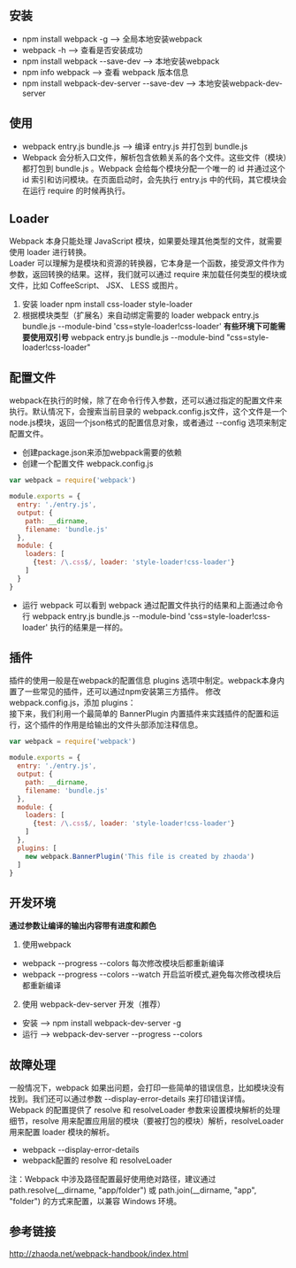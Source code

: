 ## 安装
- npm install webpack -g   --> 全局本地安装webpack
- webpack -h     --> 查看是否安装成功
- npm install webpack --save-dev    --> 本地安装webpack
- npm info webpack     -->  查看 webpack 版本信息
- npm install webpack-dev-server --save-dev    -->  本地安装webpack-dev-server
## 使用
- webpack entry.js bundle.js     -->  编译 entry.js 并打包到 bundle.js
- Webpack 会分析入口文件，解析包含依赖关系的各个文件。这些文件（模块）都打包到 bundle.js 。Webpack 会给每个模块分配一个唯一的 id 并通过这个 id 索引和访问模块。在页面启动时，会先执行 entry.js 中的代码，其它模块会在运行 require 的时候再执行。
## Loader
Webpack 本身只能处理 JavaScript 模块，如果要处理其他类型的文件，就需要使用 loader 进行转换。      
Loader 可以理解为是模块和资源的转换器，它本身是一个函数，接受源文件作为参数，返回转换的结果。这样，我们就可以通过 require 来加载任何类型的模块或文件，比如 CoffeeScript、 JSX、 LESS 或图片。 
1. 安装 loader 
npm install css-loader style-loader
2. 根据模块类型（扩展名）来自动绑定需要的 loader
webpack entry.js bundle.js --module-bind 'css=style-loader!css-loader'
**有些环境下可能需要使用双引号**
webpack entry.js bundle.js --module-bind "css=style-loader!css-loader"
## 配置文件
webpack在执行的时候，除了在命令行传入参数，还可以通过指定的配置文件来执行。默认情况下，会搜索当前目录的 webpack.config.js文件，这个文件是一个node.js模块，返回一个json格式的配置信息对象，或者通过 --config 
选项来制定配置文件。
- 创建package.json来添加webpack需要的依赖  
- 创建一个配置文件 webpack.config.js
```js
var webpack = require('webpack')

module.exports = {
  entry: './entry.js',
  output: {
    path: __dirname,
    filename: 'bundle.js'
  },
  module: {
    loaders: [
      {test: /\.css$/, loader: 'style-loader!css-loader'}
    ]
  }
}
```
- 运行 webpack
可以看到 webpack 通过配置文件执行的结果和上面通过命令行 webpack entry.js bundle.js --module-bind 'css=style-loader!css-loader' 执行的结果是一样的。
## 插件
插件的使用一般是在webpack的配置信息 plugins 选项中制定。webpack本身内置了一些常见的插件，还可以通过npm安装第三方插件。
修改 webpack.config.js，添加 plugins：      
接下来，我们利用一个最简单的 BannerPlugin 内置插件来实践插件的配置和运行，这个插件的作用是给输出的文件头部添加注释信息。
```js
var webpack = require('webpack')

module.exports = {
  entry: './entry.js',
  output: {
    path: __dirname,
    filename: 'bundle.js'
  },
  module: {
    loaders: [
      {test: /\.css$/, loader: 'style-loader!css-loader'}
    ]
  },
  plugins: [
    new webpack.BannerPlugin('This file is created by zhaoda')
  ]
}

```
## 开发环境
**通过参数让编译的输出内容带有进度和颜色**
1. 使用webpack 
-  webpack --progress --colors    每次修改模块后都重新编译
-  webpack --progress --colors --watch   开启监听模式,避免每次修改模块后都重新编译
2. 使用 webpack-dev-server 开发（推荐）
- 安装  -->  npm install webpack-dev-server -g
- 运行  --> webpack-dev-server --progress --colors
## 故障处理
一般情况下，webpack 如果出问题，会打印一些简单的错误信息，比如模块没有找到。我们还可以通过参数 --display-error-details 来打印错误详情。  
Webpack 的配置提供了 resolve 和 resolveLoader 参数来设置模块解析的处理细节，resolve 用来配置应用层的模块（要被打包的模块）解析，resolveLoader 用来配置 loader 模块的解析。
-  webpack --display-error-details
- webpack配置的 resolve 和 resolveLoader 

注：Webpack 中涉及路径配置最好使用绝对路径，建议通过 path.resolve(__dirname, "app/folder") 或 path.join(__dirname, "app", "folder") 的方式来配置，以兼容 Windows 环境。

## 参考链接
http://zhaoda.net/webpack-handbook/index.html



